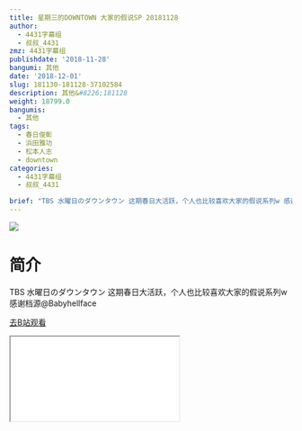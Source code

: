 ```yaml
---
title: 星期三的DOWNTOWN 大家的假说SP 20181128
author:
  - 4431字幕组
  - 叔叔_4431
zmz: 4431字幕组
publishdate: '2018-11-28'
bangumi: 其他
date: '2018-12-01'
slug: 181130-181128-37102584
description: 其他&#8226;181128
weight: 18799.0
bangumis:
  - 其他
tags:
  - 春日俊彰
  - 浜田雅功
  - 松本人志
  - downtown
categories:
  - 4431字幕组
  - 叔叔_4431

brief: "TBS 水曜日のダウンタウン 这期春日大活跃，个人也比较喜欢大家的假说系列w 感谢档源@Babyhellface"
---
```

![](https://i.imgur.com/TnLH8fu.jpg)
# 简介  
TBS 水曜日のダウンタウン
这期春日大活跃，个人也比较喜欢大家的假说系列w
感谢档源@Babyhellface  

[去B站观看](https://www.bilibili.com/video/av37102584/)
<div class ="resp-container"><iframe class="testiframe" src="//player.bilibili.com/player.html?aid=37102584"", scrolling="no", allowfullscreen="true" > </iframe></div> 
